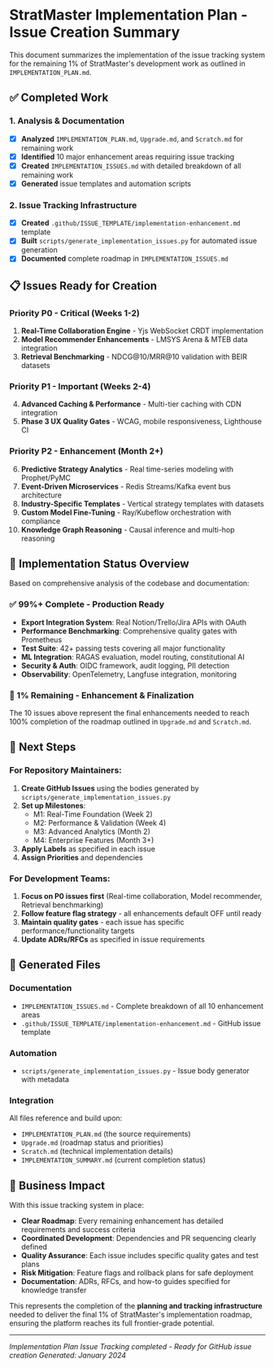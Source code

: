 # StratMaster Implementation Plan - Issue Creation Summary

This document summarizes the implementation of the issue tracking system for the remaining 1% of StratMaster's development work as outlined in `IMPLEMENTATION_PLAN.md`.

## ✅ Completed Work

### 1. Analysis & Documentation
- [x] **Analyzed** `IMPLEMENTATION_PLAN.md`, `Upgrade.md`, and `Scratch.md` for remaining work
- [x] **Identified** 10 major enhancement areas requiring issue tracking  
- [x] **Created** `IMPLEMENTATION_ISSUES.md` with detailed breakdown of all remaining work
- [x] **Generated** issue templates and automation scripts

### 2. Issue Tracking Infrastructure
- [x] **Created** `.github/ISSUE_TEMPLATE/implementation-enhancement.md` template
- [x] **Built** `scripts/generate_implementation_issues.py` for automated issue generation
- [x] **Documented** complete roadmap in `IMPLEMENTATION_ISSUES.md`

## 📋 Issues Ready for Creation

### Priority P0 - Critical (Weeks 1-2)
1. **Real-Time Collaboration Engine** - Yjs WebSocket CRDT implementation
2. **Model Recommender Enhancements** - LMSYS Arena & MTEB data integration  
3. **Retrieval Benchmarking** - NDCG@10/MRR@10 validation with BEIR datasets

### Priority P1 - Important (Weeks 2-4)  
4. **Advanced Caching & Performance** - Multi-tier caching with CDN integration
5. **Phase 3 UX Quality Gates** - WCAG, mobile responsiveness, Lighthouse CI

### Priority P2 - Enhancement (Month 2+)
6. **Predictive Strategy Analytics** - Real time-series modeling with Prophet/PyMC
7. **Event-Driven Microservices** - Redis Streams/Kafka event bus architecture
8. **Industry-Specific Templates** - Vertical strategy templates with datasets  
9. **Custom Model Fine-Tuning** - Ray/Kubeflow orchestration with compliance
10. **Knowledge Graph Reasoning** - Causal inference and multi-hop reasoning

## 🎯 Implementation Status Overview

Based on comprehensive analysis of the codebase and documentation:

### ✅ 99%+ Complete - Production Ready
- **Export Integration System**: Real Notion/Trello/Jira APIs with OAuth
- **Performance Benchmarking**: Comprehensive quality gates with Prometheus  
- **Test Suite**: 42+ passing tests covering all major functionality
- **ML Integration**: RAGAS evaluation, model routing, constitutional AI
- **Security & Auth**: OIDC framework, audit logging, PII detection
- **Observability**: OpenTelemetry, Langfuse integration, monitoring

### 🔄 1% Remaining - Enhancement & Finalization
The 10 issues above represent the final enhancements needed to reach 100% completion of the roadmap outlined in `Upgrade.md` and `Scratch.md`.

## 🚀 Next Steps

### For Repository Maintainers:
1. **Create GitHub Issues** using the bodies generated by `scripts/generate_implementation_issues.py`
2. **Set up Milestones**:
   - M1: Real-Time Foundation (Week 2)
   - M2: Performance & Validation (Week 4) 
   - M3: Advanced Analytics (Month 2)
   - M4: Enterprise Features (Month 3+)
3. **Apply Labels** as specified in each issue
4. **Assign Priorities** and dependencies

### For Development Teams:
1. **Focus on P0 issues first** (Real-time collaboration, Model recommender, Retrieval benchmarking)  
2. **Follow feature flag strategy** - all enhancements default OFF until ready
3. **Maintain quality gates** - each issue has specific performance/functionality targets
4. **Update ADRs/RFCs** as specified in issue requirements

## 📁 Generated Files

### Documentation
- `IMPLEMENTATION_ISSUES.md` - Complete breakdown of all 10 enhancement areas
- `.github/ISSUE_TEMPLATE/implementation-enhancement.md` - GitHub issue template

### Automation  
- `scripts/generate_implementation_issues.py` - Issue body generator with metadata

### Integration
All files reference and build upon:
- `IMPLEMENTATION_PLAN.md` (the source requirements)
- `Upgrade.md` (roadmap status and priorities)  
- `Scratch.md` (technical implementation details)
- `IMPLEMENTATION_SUMMARY.md` (current completion status)

## 🎉 Business Impact

With this issue tracking system in place:

- **Clear Roadmap**: Every remaining enhancement has detailed requirements and success criteria
- **Coordinated Development**: Dependencies and PR sequencing clearly defined  
- **Quality Assurance**: Each issue includes specific quality gates and test plans
- **Risk Mitigation**: Feature flags and rollback plans for safe deployment
- **Documentation**: ADRs, RFCs, and how-to guides specified for knowledge transfer

This represents the completion of the **planning and tracking infrastructure** needed to deliver the final 1% of StratMaster's implementation roadmap, ensuring the platform reaches its full frontier-grade potential.

---

*Implementation Plan Issue Tracking completed - Ready for GitHub issue creation*
*Generated: January 2024*